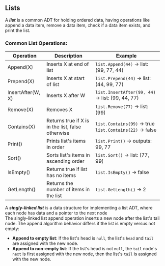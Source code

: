 ## Lists 
A ***list*** is a common ADT for holding ordered data, having operations like append a data item, remove a data item, check if a data item exists, and print the list.

### Common List Operations:
| Operation         | Description                                       | Example                                                              |
|------------------|---------------------------------------------------|----------------------------------------------------------------------|
| Append(X)         | Inserts X at end of list                          | `list.Append(44)` → list: (99, 77, 44)                               |
| Prepend(X)        | Inserts X at start of list                        | `list.Prepend(44)` → list: (44, 99, 77)                              |
| InsertAfter(W, X) | Inserts X after W                                 | `list.InsertAfter(99, 44)` → list: (99, 44, 77)                      |
| Remove(X)         | Removes X                                         | `list.Remove(77)` → list: (99)                                       |
| Contains(X)       | Returns true if X is in the list, false otherwise| `list.Contains(99)` → true<br>`list.Contains(22)` → false            |
| Print()           | Prints list's items in order                      | `list.Print()` → outputs: 99, 77                                     |
| Sort()            | Sorts list's items in ascending order            | `list.Sort()` → list: (77, 99)                                       |
| IsEmpty()         | Returns true if list has no items                 | `list.IsEmpty()` → false                                             |
| GetLength()       | Returns the number of items in the list          | `list.GetLength()` → 2                                               |

A ***singly-linked list*** is a data structure for implementing a list ADT, where each node has data and a pointer to the next node\
The singly-linked list append operation inserts a new node after the list's tail node. The append algorithm behavior differs if the list is empty versus not empty:
- **Append to empty list**: If the list's head is `null`, the list's `head` and `tail` are assigned with the new node.
- **Append to non-empty list**: If the list's head is not `null`, the `tail` node's `next` is first assigned with the new node, then the list's `tail` is assigned with the new node.



